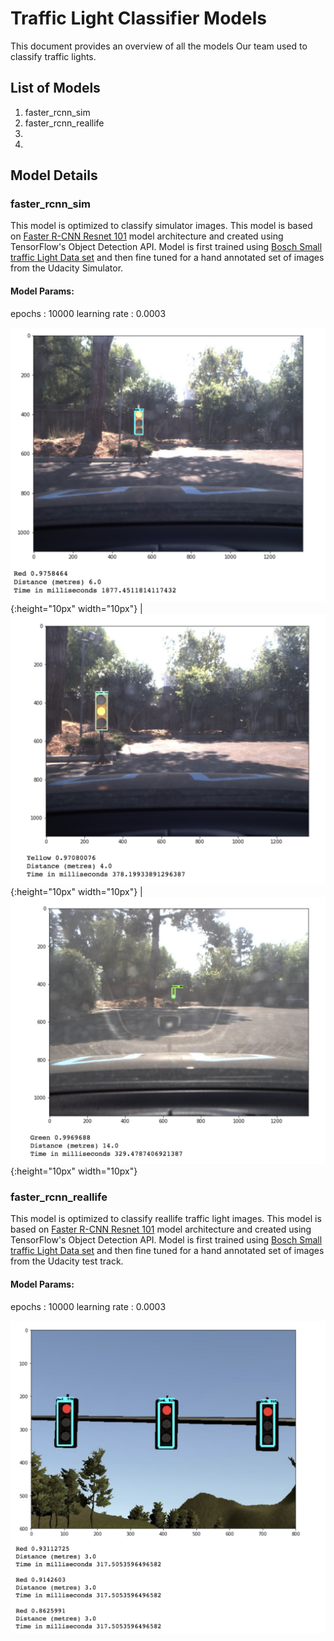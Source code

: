# Traffic Light Classifier Models 
This document provides an overview of all the models Our team used to classify traffic lights.


[//]: # (Image References)
[image1]: ./imgs/real1.png
[image2]: ./imgs/real2.png
[image3]: ./imgs/real3.png
[image4]: ./imgs/sim1.png

## List of Models
1. faster_rcnn_sim
2. faster_rcnn_reallife
3. 
4.

## Model Details
### faster_rcnn_sim
This model is optimized to classify simulator images. This model is based on [Faster R-CNN Resnet 101](https://papers.nips.cc/paper/5638-faster-r-cnn-towards-real-time-object-detection-with-region-proposal-networks.pdf) model architecture and created using TensorFlow's Object Detection API. Model is first trained using [Bosch Small traffic Light Data set](https://hci.iwr.uni-heidelberg.de/node/6132) and then fine tuned for a hand annotated set of images from the Udacity Simulator.
#### Model Params:
epochs : 10000
learning rate : 0.0003

![alt text][image1]{:height="10px" width="10px"} | ![alt text][image2]{:height="10px" width="10px"} | ![alt text][image3]{:height="10px" width="10px"}

### faster_rcnn_reallife
This model is optimized to classify reallife traffic light images. This model is based on [Faster R-CNN Resnet 101](https://papers.nips.cc/paper/5638-faster-r-cnn-towards-real-time-object-detection-with-region-proposal-networks.pdf) model architecture and created using TensorFlow's Object Detection API. Model is first trained using [Bosch Small traffic Light Data set](https://hci.iwr.uni-heidelberg.de/node/6132) and then fine tuned for a hand annotated set of images from the Udacity test track.
#### Model Params:
epochs : 10000
learning rate : 0.0003

![alt text][image4]
